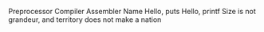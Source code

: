  Preprocessor  Compiler Assembler  Name Hello, puts  Hello, printf  Size is not grandeur, and territory does not make a nation 
